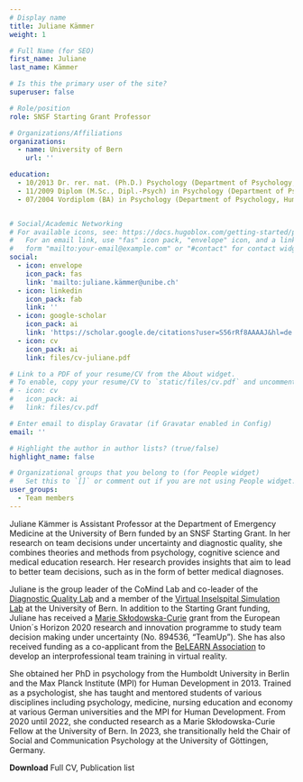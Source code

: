 ```yaml
---
# Display name
title: Juliane Kämmer
weight: 1

# Full Name (for SEO)
first_name: Juliane
last_name: Kämmer

# Is this the primary user of the site?
superuser: false

# Role/position
role: SNSF Starting Grant Professor

# Organizations/Affiliations
organizations:
  - name: University of Bern
    url: ''

education:
  - 10/2013 Dr. rer. nat. (Ph.D.) Psychology (Department of Psychology, Humboldt University Berlin)
  - 11/2009 Diplom (M.Sc., Dipl.-Psych) in Psychology (Department of Psychology, Humboldt University Berlin)
  - 07/2004 Vordiplom (BA) in Psychology (Department of Psychology, Humboldt University Berlin)


# Social/Academic Networking
# For available icons, see: https://docs.hugoblox.com/getting-started/page-builder/#icons
#   For an email link, use "fas" icon pack, "envelope" icon, and a link in the
#   form "mailto:your-email@example.com" or "#contact" for contact widget.
social:
  - icon: envelope
    icon_pack: fas
    link: 'mailto:juliane.kämmer@unibe.ch'
  - icon: linkedin
    icon_pack: fab
    link: ''
  - icon: google-scholar
    icon_pack: ai
    link: 'https://scholar.google.de/citations?user=S56rRf8AAAAJ&hl=de'
  - icon: cv
    icon_pack: ai
    link: files/cv-juliane.pdf

# Link to a PDF of your resume/CV from the About widget.
# To enable, copy your resume/CV to `static/files/cv.pdf` and uncomment the lines below.
# - icon: cv
#   icon_pack: ai
#   link: files/cv.pdf

# Enter email to display Gravatar (if Gravatar enabled in Config)
email: ''

# Highlight the author in author lists? (true/false)
highlight_name: false

# Organizational groups that you belong to (for People widget)
#   Set this to `[]` or comment out if you are not using People widget.
user_groups:
  - Team members
---
```

Juliane Kämmer is Assistant Professor at the Department of Emergency Medicine at the University of Bern funded by an SNSF Starting Grant. In her research on team decisions under uncertainty and diagnostic quality, she combines theories and methods from psychology, cognitive science and medical education research. Her research provides insights that aim to lead to better team decisions, such as in the form of better medical diagnoses.

Juliane is the group leader of the CoMind Lab and co-leader of the [Diagnostic Quality Lab](http://www.notfallmedizin.insel.ch/de/lehre-und-forschung/forschungsschwerpunkte-und-gruppen/diagnosequalitaet/ag-diagnostic-decision-making) and a member of the [Virtual Inselspital Simulation Lab](https://visl.ch/) at the University of Bern. In addition to the Starting Grant funding, Juliane has received a [Marie Skłodowska-Curie](https://cordis.europa.eu/project/id/894536) grant from the European Union´s Horizon 2020 research and innovation programme to study team decision making under uncertainty (No. 894536, “TeamUp”). She has also received funding as a co-applicant from the [BeLEARN Association](https://belearn.swiss/projekt/inteam-interprofessionelles-teamtraining-in-virtual-reality/) to develop an interprofessional team training in virtual reality.

She obtained her PhD in psychology from the Humboldt University in Berlin and the Max Planck Institute (MPI) for Human Development in 2013. Trained as a psychologist, she has taught and mentored students of various disciplines including psychology, medicine, nursing education and economy at various German universities and the MPI for Human Development. From 2020 until 2022, she conducted research as a Marie Skłodowska-Curie Fellow at the University of Bern. In 2023, she transitionally held the Chair of Social and Communication Psychology at the University of Göttingen, Germany.

**Download** Full CV, Publication list

